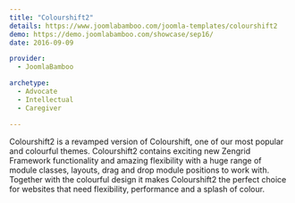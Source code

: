 ```yaml
---
title: "Colourshift2"
details: https://www.joomlabamboo.com/joomla-templates/colourshift2
demo: https://demo.joomlabamboo.com/showcase/sep16/
date: 2016-09-09

provider: 
  - JoomlaBamboo

archetype:
  - Advocate
  - Intellectual
  - Caregiver

---
```


Colourshift2 is a revamped version of Colourshift, one of our most popular and colourful themes. Colourshift2 contains exciting new Zengrid Framework functionality and amazing flexibility with a huge range of module classes, layouts, drag and drop module positions to work with. Together with the colourful design it makes Colourshift2 the perfect choice for websites that need flexibility, performance and a splash of colour.